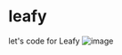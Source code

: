 # leafy
let's code for Leafy
![image](https://user-images.githubusercontent.com/97585972/234698418-f29d6546-a8a9-4eec-abb4-9c5f602625c1.png)
